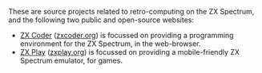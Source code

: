 These are source projects related to retro-computing on the ZX Spectrum, and the following two public and open-source websites:

* [ZX Coder](https://zxcoder.org) ([zxcoder.org](https://zxcoder.org)) is focussed on providing a programming environment for the ZX Spectrum, in the web-browser.
* [ZX Play](https://zxplay.org/) ([zxplay.org](https://zxplay.org/)) is focussed on providing a mobile-friendly ZX Spectrum emulator, for games.
